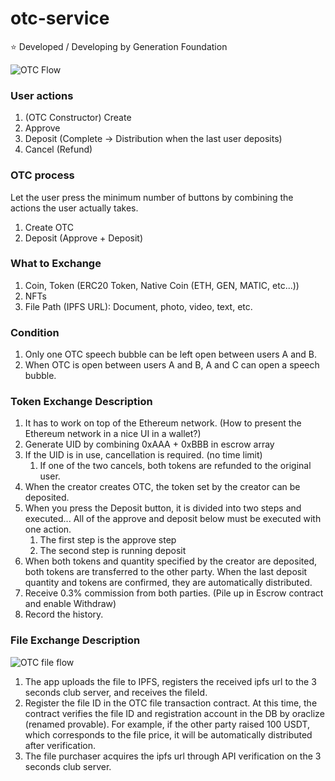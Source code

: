 # otc-service
⭐ Developed / Developing by Generation Foundation

![OTC Flow](https://user-images.githubusercontent.com/34641838/208807403-748f5c76-0426-4b36-a9c6-7c3ca5cb6f1c.png)

### **User actions**

1. (OTC Constructor) Create
2. Approve
3. Deposit (Complete → Distribution when the last user deposits)
4. Cancel (Refund)

### OTC process

Let the user press the minimum number of buttons by combining the actions the user actually takes.

1. Create OTC
2. Deposit (Approve + Deposit)

### **What to Exchange**

1. Coin, Token (ERC20 Token, Native Coin (ETH, GEN, MATIC, etc...))
2. NFTs
3. File Path (IPFS URL): Document, photo, video, text, etc.

### Condition

1. Only one OTC speech bubble can be left open between users A and B.
2. When OTC is open between users A and B, A and C can open a speech bubble.

### Token Exchange Description

1. It has to work on top of the Ethereum network. (How to present the Ethereum network in a nice UI in a wallet?)
2. Generate UID by combining 0xAAA + 0xBBB in escrow array
3. If the UID is in use, cancellation is required. (no time limit)
     1. If one of the two cancels, both tokens are refunded to the original user.
4. When the creator creates OTC, the token set by the creator can be deposited.
5. When you press the Deposit button, it is divided into two steps and executed... All of the approve and deposit below must be executed with one action.
     1. The first step is the approve step
     2. The second step is running deposit
6. When both tokens and quantity specified by the creator are deposited, both tokens are transferred to the other party. When the last deposit quantity and tokens are confirmed, they are automatically distributed.
7. Receive 0.3% commission from both parties. (Pile up in Escrow contract and enable Withdraw)
8. Record the history.

### File Exchange Description
![OTC file flow](https://user-images.githubusercontent.com/34641838/208811260-e1464b73-a381-496b-9bbd-7c9c5dedf26d.png)

1. The app uploads the file to IPFS, registers the received ipfs url to the 3 seconds club server, and receives the fileId.
2. Register the file ID in the OTC file transaction contract. At this time, the contract verifies the file ID and registration account in the DB by oraclize (renamed provable). For example, if the other party raised 100 USDT, which corresponds to the file price, it will be automatically distributed after verification.
3. The file purchaser acquires the ipfs url through API verification on the 3 seconds club server.
